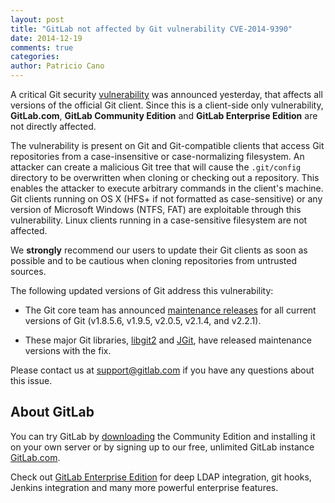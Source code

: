 ```yaml
---
layout: post
title: "GitLab not affected by Git vulnerability CVE-2014-9390"
date: 2014-12-19
comments: true
categories:
author: Patricio Cano
---
```


A critical Git security [vulnerability](http://article.gmane.org/gmane.linux.kernel/1853266) was announced yesterday, that
affects all versions of the official Git client. Since this is a client-side only vulnerability, **GitLab.com**, **GitLab
Community Edition** and **GitLab Enterprise Edition** are not directly affected.

The vulnerability is present on Git and Git-compatible clients that access Git repositories from a case-insensitive or
case-normalizing filesystem. An attacker can create a malicious Git tree that will cause the `.git/config` directory to be
overwritten when cloning or checking out a repository. This enables the attacker to execute arbitrary commands in the
client's machine. Git clients running on OS X (HFS+ if not formatted as case-sensitive) or any version of Microsoft
Windows (NTFS, FAT) are exploitable through this vulnerability. Linux clients running in a case-sensitive filesystem
are not affected.

We **strongly** recommend our users to update their Git clients as soon as possible and to be cautious when cloning repositories
from untrusted sources.

The following updated versions of Git address this vulnerability:

- The Git core team has announced [maintenance releases](https://www.kernel.org/pub/software/scm/git/) for all current
versions of Git (v1.8.5.6, v1.9.5, v2.0.5, v2.1.4, and v2.2.1).

- These major Git libraries, [libgit2](https://github.com/libgit2/libgit2/) and [JGit](https://eclipse.org/jgit/),
have released maintenance versions with the fix.

Please contact us at support@gitlab.com if you have any questions about this issue.

## About GitLab

You can try GitLab by [downloading](https://about.gitlab.com/downloads/) the Community Edition and installing it on your
own server or by signing up to our free, unlimited GitLab instance [GitLab.com](https://gitlab.com/users/sign_up).

Check out [GitLab Enterprise Edition](https://about.gitlab.com/features/#enterprise) for deep LDAP integration, git hooks,
Jenkins integration and many more powerful enterprise features.

